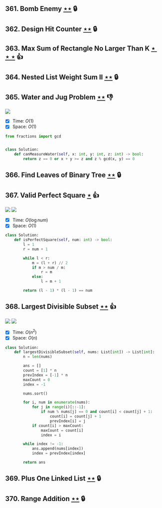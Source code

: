 ## 361. Bomb Enemy [$\star\star$](https://leetcode.com/problems/bomb-enemy) 🔒

## 362. Design Hit Counter [$\star\star$](https://leetcode.com/problems/design-hit-counter) 🔒

## 363. Max Sum of Rectangle No Larger Than K [$\star\star\star$](https://leetcode.com/problems/max-sum-of-rectangle-no-larger-than-k) :thumbsup:

## 364. Nested List Weight Sum II [$\star\star$](https://leetcode.com/problems/nested-list-weight-sum-ii) 🔒

## 365. Water and Jug Problem [$\star\star$](https://leetcode.com/problems/water-and-jug-problem) :thumbsdown:

![](https://img.shields.io/badge/-Math-434343.svg?style=flat-square)

- [x] Time: $O(1)$
- [x] Space: $O(1)$

```python
from fractions import gcd


class Solution:
    def canMeasureWater(self, x: int, y: int, z: int) -> bool:
        return z == 0 or x + y >= z and z % gcd(x, y) == 0
```

## 366. Find Leaves of Binary Tree [$\star\star$](https://leetcode.com/problems/find-leaves-of-binary-tree) 🔒

## 367. Valid Perfect Square [$\star$](https://leetcode.com/problems/valid-perfect-square) :thumbsup:

![](https://img.shields.io/badge/-Binary%20Search-1B813E.svg?style=flat-square) ![](https://img.shields.io/badge/-Math-434343.svg?style=flat-square)

- [x] Time: $O(\log num)$
- [x] Space: $O(1)$

```python
class Solution:
    def isPerfectSquare(self, num: int) -> bool:
        l = 1
        r = num + 1

        while l < r:
            m = (l + r) // 2
            if m > num / m:
                r = m
            else:
                l = m + 1

        return (l - 1) * (l - 1) == num
```

## 368. Largest Divisible Subset [$\star\star$](https://leetcode.com/problems/largest-divisible-subset) :thumbsup:

![](https://img.shields.io/badge/-Dynamic%20Programming-113285.svg?style=flat-square) ![](https://img.shields.io/badge/-Math-434343.svg?style=flat-square)

- [x] Time: $O(n^2)$
- [x] Space: $O(n)$

```python
class Solution:
    def largestDivisibleSubset(self, nums: List[int]) -> List[int]:
        n = len(nums)

        ans = []
        count = [1] * n
        prevIndex = [-1] * n
        maxCount = 0
        index = -1

        nums.sort()

        for i, num in enumerate(nums):
            for j in range(i)[::-1]:
                if num % nums[j] == 0 and count[i] < count[j] + 1:
                    count[i] = count[j] + 1
                    prevIndex[i] = j
            if count[i] > maxCount:
                maxCount = count[i]
                index = i

        while index != -1:
            ans.append(nums[index])
            index = prevIndex[index]

        return ans
```

## 369. Plus One Linked List [$\star\star$](https://leetcode.com/problems/plus-one-linked-list) 🔒

## 370. Range Addition [$\star\star$](https://leetcode.com/problems/range-addition) 🔒

